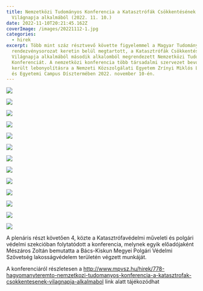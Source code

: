 ```yaml
---
title: Nemzetközi Tudományos Konferencia a Katasztrófák Csökkentésének
  Világnapja alkalmából (2022. 11. 10.)
date: 2022-11-10T20:21:45.162Z
coverImage: /images/20221112-1.jpg
categories:
  - hirek
excerpt: Több mint száz résztvevő követte figyelemmel a Magyar Tudomány Ünnepe
  rendezvénysorozat keretin belül megtartott, a Katasztrófák Csökkentésének
  Világnapja alkalmából második alkalomból megrendezett Nemzetközi Tudományos
  Konferenciát. A nemzetközi konferencia több társadalmi szervezet bevonásával
  került lebonyolításra a Nemzeti Közszolgálati Egyetem Zrínyi Miklós Laktanya
  és Egyetemi Campus Dísztermében 2022. november 10-én.
---
```

![](/images/20221112-1.jpg)

![](/images/20221112-2.jpg)

![](/images/20221112-3.jpg)

![](/images/20221112-4.jpg)

![](/images/20221112-5.jpg)

![](/images/20221112-6.jpg)

![](/images/20221112-7.jpg)

![](/images/20221112-8.jpg)

![](/images/20221112-9.jpg)

![](/images/20221112-10.jpg)

![](/images/20221112-11.jpg)

![](/images/20221112-12.jpg)

![](/images/20221112-13.jpg)

A plenáris részt követően 4, közte a Katasztrófavédelmi műveleti és polgári védelmi szekcióban folytatódott a konferencia, melynek egyik előadójaként Mészáros Zoltán bemutatta a Bács-Kiskun Megyei Polgári Védelmi Szövetség lakosságvédelem területén végzett munkáját.

A konferenciáról részletesen a <http://www.mpvsz.hu/hirek/778-hagyomanyteremto-nemzetkozi-tudomanyos-konferencia-a-katasztrofak-csokkentesenek-vilagnapja-alkalmabol> link alatt tájékozódhat
